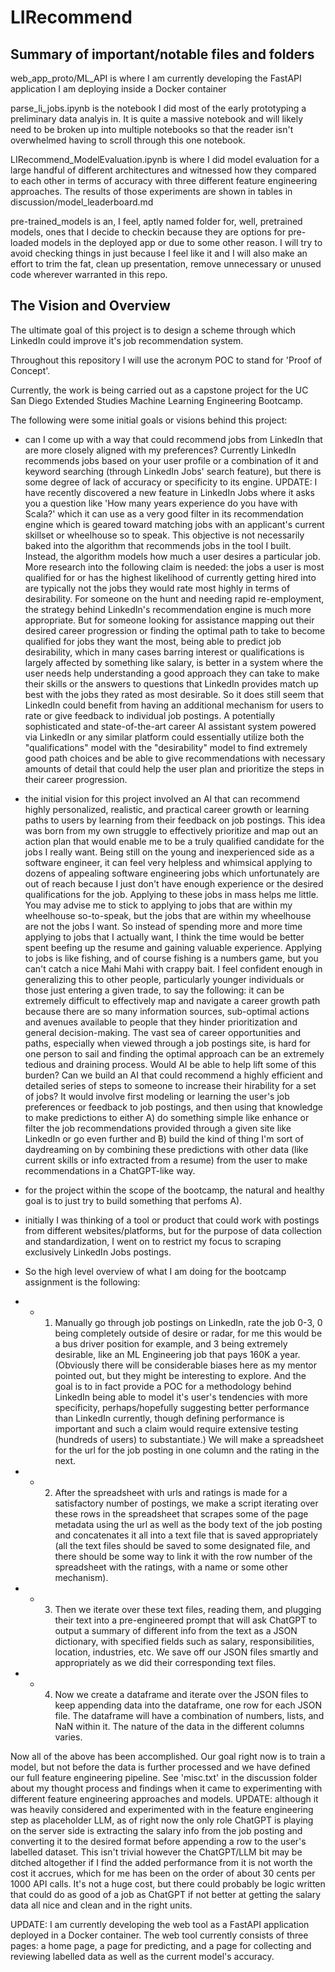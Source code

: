 # LIRecommend

## Summary of important/notable files and folders

web_app_proto/ML_API is where I am currently developing the FastAPI application I am deploying inside a Docker container

parse_li_jobs.ipynb is the notebook I did most of the early prototyping a preliminary data analyis in. It is quite a massive notebook and will likely need to be broken up into multiple notebooks so that the reader isn't overwhelmed having to scroll through this one notebook. 

LIRecommend_ModelEvaluation.ipynb is where I did model evaluation for a large handful of different architectures and witnessed how they compared to each other in terms of accuracy with three different feature engineering approaches. The results of those experiments are shown in tables in discussion/model_leaderboard.md   

pre-trained_models is an, I feel, aptly named folder for, well, pretrained models, ones that I decide to checkin because they are options for pre-loaded models in the deployed app or due to some other reason. I will try to avoid checking things in just because I feel like it and I will also make an effort to trim the fat, clean up presentation, remove unnecessary or unused code wherever warranted in this repo.

## The Vision and Overview

The ultimate goal of this project is to design a scheme through which LinkedIn could improve it's job recommendation system.

Throughout this repository I will use the acronym POC to stand for 'Proof of Concept'. 

Currently, the work is being carried out as a capstone project for the UC San Diego Extended Studies Machine Learning Engineering Bootcamp.   

The following were some initial goals or visions behind this project:

- can I come up with a way that could recommend jobs from LinkedIn that are more closely aligned with my preferences? Currently LinkedIn recommends jobs based on your user profile or a combination of it and keyword searching (through LinkedIn Jobs' search feature), but there is some degree of lack of accuracy or specificity to its engine. UPDATE: I have recently discovered a new feature in LinkedIn Jobs where it asks you a question like 'How many years experience do you have with Scala?' which it can use as a very good filter in its recommendation engine which is geared toward matching jobs with an applicant's current skillset or wheelhouse so to speak. This objective is not necessarily baked into the algorithm that recommends jobs in the tool I built. Instead, the algorithm models how much a user desires a particular job. More research into the following claim is needed: the jobs a user is most qualified for or has the highest likelihood of currently getting hired into are typically not the jobs they would rate most highly in terms of desirability. For someone on the hunt and needing rapid re-employment, the strategy behind LinkedIn's recommendation engine is much more appropriate. But for someone looking for assistance mapping out their desired career progression or finding the optimal path to take to become qualified for jobs they want the most, being able to predict job desirability, which in many cases barring interest or qualifications is largely affected by something like salary, is better in a system where the user needs help understanding a good approach they can take to make their skills or the answers to questions that LinkedIn provides match up best with the jobs they rated as most desirable. So it does still seem that LinkedIn could benefit from having an additional mechanism for users to rate or give feedback to individual job postings. A potentially sophisticated and state-of-the-art career AI assistant system powered via LinkedIn or any similar platform could essentially utilize both the "qualifications" model with the "desirability" model to find extremely good path choices and be able to give recommendations with necessary amounts of detail that could help the user plan and prioritize the steps in their career progression.   

- the initial vision for this project involved an AI that can recommend highly personalized, realistic, and practical career growth or learning paths to users by learning from their feedback on job postings. This idea was born from my own struggle to effectively prioritize and map out an action plan that would enable me to be a truly qualified candidate for the jobs I really want. Being still on the young and inexperienced side as a software engineer, it can feel very helpless and whimsical applying to dozens of appealing software engineering jobs which unfortunately are out of reach because I just don't have enough experience or the desired qualifications for the job. Applying to these jobs in mass helps me little. You may advise me to stick to applying to jobs that are within my wheelhouse so-to-speak, but the jobs that are within my wheelhouse are not the jobs I want. So instead of spending more and more time applying to jobs that I actually want, I think the time would be better spent beefing up the resume and gaining valuable experience. Applying to jobs is like fishing, and of course fishing is a numbers game, but you can't catch a nice Mahi Mahi with crappy bait. I feel confident enough in generalizing this to other people, particularly younger individuals or those just entering a given trade, to say the following: it can be extremely difficult to effectively map and navigate a career growth path because there are so many information sources, sub-optimal actions and avenues available to people that they hinder prioritization and general decision-making. The vast sea of career opportunities and paths, especially when viewed through a job postings site, is hard for one person to sail and finding the optimal approach can be an extremely tedious and draining process. Would AI be able to help lift some of this burden? Can we build an AI that could recommend a highly efficient and detailed series of steps to someone to increase their hirability for a set of jobs? It would involve first modeling or learning the user's job preferences or feedback to job postings, and then using that knowledge to make predictions to either A) do something simple like enhance or filter the job recommendations provided through a given site like LinkedIn or go even further and B) build the kind of thing I'm sort of daydreaming on by combining these predictions with other data (like current skills or info extracted from a resume) from the user to make recommendations in a ChatGPT-like way.

- for the project within the scope of the bootcamp, the natural and healthy goal is to just try to build something that perfoms A). 

- initially I was thinking of a tool or product that could work with postings from different websites/platforms, but for the purpose of data collection and standardization, I went on to restrict my focus to scraping exclusively LinkedIn Jobs postings.

- So the high level overview of what I am doing for the bootcamp assignment is the following:
- -  1. Manually go through job postings on LinkedIn, rate the job 0-3, 0 being completely outside of desire or radar, for me this would be a bus driver position for example, and 3 being extremely desirable, like an ML Engineering job that pays 160K a year. (Obviously there will be considerable biases here as my mentor pointed out, but they might be interesting to explore. And the goal is to in fact provide a POC for a methodology behind LinkedIn being able to model it's user's tendencies with more specificity, perhaps/hopefully suggesting better performance than LinkedIn currently, though defining performance is important and such a claim would require extensive testing (hundreds of users) to substantiate.) We will make a spreadsheet for the url for the job posting in one column and the rating in the next.
- -  2. After the spreadsheet with urls and ratings is made for a satisfactory number of postings, we make a script iterating over these rows in the spreadsheet that scrapes some of the page metadata using the url as well as the body text of the job posting and concatenates it all into a text file that is saved appropriately (all the text files should be saved to some designated file, and there should be some way to link it with the row number of the spreadsheet with the ratings, with a name or some other mechanism).
- -  3. Then we iterate over these text files, reading them, and plugging their text into a pre-engineered prompt that will ask ChatGPT to output a summary of different info from the text as a JSON dictionary, with specified fields such as salary, responsibilities, location, industries, etc. We save off our JSON files smartly and appropriately as we did their corresponding text files.
- -  4. Now we create a dataframe and iterate over the JSON files to keep appending data into the dataframe, one row for each JSON file. The dataframe will have a combination of numbers, lists, and NaN within it. The nature of the data in the different columns varies.
   
Now all of the above has been accomplished. Our goal right now is to train a model, but not before the data is further processed and we have defined our full feature engineering pipeline. See 'misc.txt' in the discussion folder about my thought process and findings when it came to experimenting with different feature engineering approaches and models. UPDATE: although it was heavily considered and experimented with in the feature engineering step as placeholder LLM, as of right now the only role ChatGPT is playing on the server side is extracting the salary info from the job posting and converting it to the desired format before appending a row to the user's labelled dataset. This isn't trivial however the ChatGPT/LLM bit may be ditched altogether if I find the added performance from it is not worth the cost it accrues, which for me has been on the order of about 30 cents per 1000 API calls. It's not a huge cost, but there could probably be logic written that could do as good of a job as ChatGPT if not better at getting the salary data all nice and clean and in the right units. 

UPDATE: I am currently developing the web tool as a FastAPI application deployed in a Docker container. The web tool currently consists of three pages: a home page, a page for predicting, and a page for collecting and reviewing labelled data as well as the current model's accuracy. 

